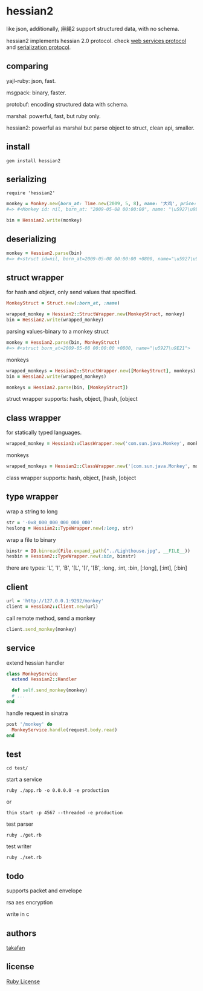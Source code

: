 # hessian2

like json, additionally, 麻绳2 support structured data, with no schema.

hessian2 implements hessian 2.0 protocol. check [web services protocol](http://hessian.caucho.com/doc/hessian-ws.html) and [serialization protocol](http://hessian.caucho.com/doc/hessian-serialization.html).

## comparing

yajl-ruby: json, fast.

msgpack: binary, faster.

protobuf: encoding structured data with schema.

marshal: powerful, fast, but ruby only.

hessian2: powerful as marshal but parse object to struct, clean api, smaller.

## install

```
gem install hessian2
```

## serializing

```
require 'hessian2'
```

``` ruby
monkey = Monkey.new(born_at: Time.new(2009, 5, 8), name: '大鸡', price: 99.99)
#=> #<Monkey id: nil, born_at: "2009-05-08 00:00:00", name: "\u5927\u9E21", price: #<BigDecimal:2b7c568,'0.9998999999 999999E2',27(45)>>

bin = Hessian2.write(monkey)
```

## deserializing 

``` ruby
monkey = Hessian2.parse(bin)
#=> #<struct id=nil, born_at=2009-05-08 00:00:00 +0800, name="\u5927\u9E21", price=(7036170730324623/70368744177664)>
```

## struct wrapper 

for hash and object, only send values that specified.

``` ruby
MonkeyStruct = Struct.new(:born_at, :name)

wrapped_monkey = Hessian2::StructWrapper.new(MonkeyStruct, monkey)
bin = Hessian2.write(wrapped_monkey)
```

parsing values-binary to a monkey struct

``` ruby
monkey = Hessian2.parse(bin, MonkeyStruct)
#=> #<struct born_at=2009-05-08 00:00:00 +0800, name="\u5927\u9E21">
```

monkeys

``` ruby
wrapped_monkeys = Hessian2::StructWrapper.new([MonkeyStruct], monkeys)
bin = Hessian2.write(wrapped_monkeys)

monkeys = Hessian2.parse(bin, [MonkeyStruct])
```

struct wrapper supports: hash, object, [hash, [object

## class wrapper

for statically typed languages.

``` ruby
wrapped_monkey = Hessian2::ClassWrapper.new('com.sun.java.Monkey', monkey)
```

monkeys

``` ruby
wrapped_monkeys = Hessian2::ClassWrapper.new('[com.sun.java.Monkey', monkeys)
```

class wrapper supports: hash, object, [hash, [object

## type wrapper

wrap a string to long

``` ruby
str = '-0x8_000_000_000_000_000'
heslong = Hessian2::TypeWrapper.new(:long, str)
```

wrap a file to binary

``` ruby
binstr = IO.binread(File.expand_path("../Lighthouse.jpg", __FILE__))
hesbin = Hessian2::TypeWrapper.new(:bin, binstr)
```

there are types: 'L', 'I', 'B', '[L', '[I', '[B', :long, :int, :bin, [:long], [:int], [:bin]

## client

``` ruby
url = 'http://127.0.0.1:9292/monkey'
client = Hessian2::Client.new(url)
```

call remote method, send a monkey

``` ruby
client.send_monkey(monkey)
```

## service

extend hessian handler

``` ruby
class MonkeyService
  extend Hessian2::Handler

  def self.send_monkey(monkey)
  # ...
end
```

handle request in sinatra

``` ruby
post '/monkey' do
  MonkeyService.handle(request.body.read)
end
```

## test

```
cd test/
```

start a service

```
ruby ./app.rb -o 0.0.0.0 -e production
```

or

```
thin start -p 4567 --threaded -e production 
```

test parser

```
ruby ./get.rb
```

test writer

```
ruby ./set.rb
```

## todo

supports packet and envelope

rsa aes encryption

write in c

## authors

[takafan](http://hululuu.com)

## license

[Ruby License](http://www.ruby-lang.org/en/LICENSE.txt)
